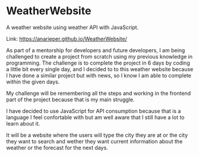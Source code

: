 # WeatherWebsite
A weather website using weather API with JavaScript. 

Link: https://anarieper.github.io/WeatherWebsite/

As part of a mentorship for developers and future developers, I am being challenged to create a project from scratch using my previous knowledge in programming.
The challenge is to complete the project in 6 days by coding a little bit every single day, and I decided to to this weather website because I have done a similar project but with news, so I know I am able to complete within the given days.

My challenge will be remembering all the steps and working in the frontend part of the project because that is my main struggle. 

I have decided to use JavaScript for API consumption because that is a language I feel confortable with but am well aware that I still have a lot to learn about it. 

It will be a website where the users will type  the city they are at or the city they want to search and wether they want current information about the weather or the forecast for the next days. 
